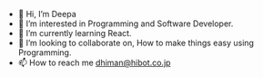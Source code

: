 - 👋 Hi, I’m Deepa
- 👀 I’m interested in Programming and Software Developer.
- 🌱 I’m currently learning React.
- 💞️ I’m looking to collaborate on, How to make things easy using Programming.
- 📫 How to reach me dhiman@hibot.co.jp

<!---
Deepa-hibot/Deepa-hibot is a ✨ special ✨ repository because its `README.md` (this file) appears on your GitHub profile.
You can click the Preview link to take a look at your changes.
--->
